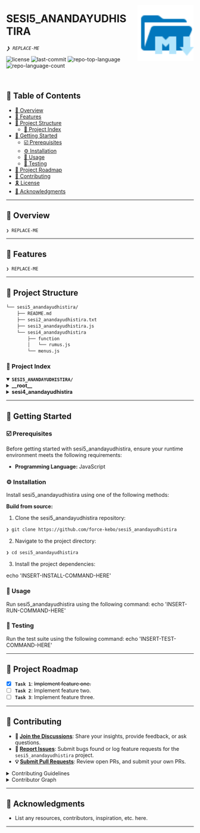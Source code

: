 <div align="left" style="position: relative;">
<img src="https://raw.githubusercontent.com/PKief/vscode-material-icon-theme/ec559a9f6bfd399b82bb44393651661b08aaf7ba/icons/folder-markdown-open.svg" align="right" width="30%" style="margin: -20px 0 0 20px;">
<h1>SESI5_ANANDAYUDHISTIRA</h1>
<p align="left">
	<em><code>❯ REPLACE-ME</code></em>
</p>
<p align="left">
	<img src="https://img.shields.io/github/license/force-kebo/sesi5_anandayudhistira?style=default&logo=opensourceinitiative&logoColor=white&color=0080ff" alt="license">
	<img src="https://img.shields.io/github/last-commit/force-kebo/sesi5_anandayudhistira?style=default&logo=git&logoColor=white&color=0080ff" alt="last-commit">
	<img src="https://img.shields.io/github/languages/top/force-kebo/sesi5_anandayudhistira?style=default&color=0080ff" alt="repo-top-language">
	<img src="https://img.shields.io/github/languages/count/force-kebo/sesi5_anandayudhistira?style=default&color=0080ff" alt="repo-language-count">
</p>
<p align="left"><!-- default option, no dependency badges. -->
</p>
<p align="left">
	<!-- default option, no dependency badges. -->
</p>
</div>
<br clear="right">

## 🔗 Table of Contents

- [📍 Overview](#-overview)
- [👾 Features](#-features)
- [📁 Project Structure](#-project-structure)
  - [📂 Project Index](#-project-index)
- [🚀 Getting Started](#-getting-started)
  - [☑️ Prerequisites](#-prerequisites)
  - [⚙️ Installation](#-installation)
  - [🤖 Usage](#🤖-usage)
  - [🧪 Testing](#🧪-testing)
- [📌 Project Roadmap](#-project-roadmap)
- [🔰 Contributing](#-contributing)
- [🎗 License](#-license)
- [🙌 Acknowledgments](#-acknowledgments)

---

## 📍 Overview

<code>❯ REPLACE-ME</code>

---

## 👾 Features

<code>❯ REPLACE-ME</code>

---

## 📁 Project Structure

```sh
└── sesi5_anandayudhistira/
    ├── README.md
    ├── sesi2_anandayudhistira.txt
    ├── sesi3_anandayudhistira.js
    └── sesi4_anandayudhistira
        ├── function
        │   └── rumus.js
        └── menus.js
```


### 📂 Project Index
<details open>
	<summary><b><code>SESI5_ANANDAYUDHISTIRA/</code></b></summary>
	<details> <!-- __root__ Submodule -->
		<summary><b>__root__</b></summary>
		<blockquote>
			<table>
			<tr>
				<td><b><a href='https://github.com/force-kebo/sesi5_anandayudhistira/blob/master/sesi3_anandayudhistira.js'>sesi3_anandayudhistira.js</a></b></td>
				<td><code>❯ REPLACE-ME</code></td>
			</tr>
			<tr>
				<td><b><a href='https://github.com/force-kebo/sesi5_anandayudhistira/blob/master/sesi2_anandayudhistira.txt'>sesi2_anandayudhistira.txt</a></b></td>
				<td><code>❯ REPLACE-ME</code></td>
			</tr>
			</table>
		</blockquote>
	</details>
	<details> <!-- sesi4_anandayudhistira Submodule -->
		<summary><b>sesi4_anandayudhistira</b></summary>
		<blockquote>
			<table>
			<tr>
				<td><b><a href='https://github.com/force-kebo/sesi5_anandayudhistira/blob/master/sesi4_anandayudhistira/menus.js'>menus.js</a></b></td>
				<td><code>❯ REPLACE-ME</code></td>
			</tr>
			</table>
			<details>
				<summary><b>function</b></summary>
				<blockquote>
					<table>
					<tr>
						<td><b><a href='https://github.com/force-kebo/sesi5_anandayudhistira/blob/master/sesi4_anandayudhistira/function/rumus.js'>rumus.js</a></b></td>
						<td><code>❯ REPLACE-ME</code></td>
					</tr>
					</table>
				</blockquote>
			</details>
		</blockquote>
	</details>
</details>

---
## 🚀 Getting Started

### ☑️ Prerequisites

Before getting started with sesi5_anandayudhistira, ensure your runtime environment meets the following requirements:

- **Programming Language:** JavaScript


### ⚙️ Installation

Install sesi5_anandayudhistira using one of the following methods:

**Build from source:**

1. Clone the sesi5_anandayudhistira repository:
```sh
❯ git clone https://github.com/force-kebo/sesi5_anandayudhistira
```

2. Navigate to the project directory:
```sh
❯ cd sesi5_anandayudhistira
```

3. Install the project dependencies:

echo 'INSERT-INSTALL-COMMAND-HERE'



### 🤖 Usage
Run sesi5_anandayudhistira using the following command:
echo 'INSERT-RUN-COMMAND-HERE'

### 🧪 Testing
Run the test suite using the following command:
echo 'INSERT-TEST-COMMAND-HERE'

---
## 📌 Project Roadmap

- [X] **`Task 1`**: <strike>Implement feature one.</strike>
- [ ] **`Task 2`**: Implement feature two.
- [ ] **`Task 3`**: Implement feature three.

---

## 🔰 Contributing

- **💬 [Join the Discussions](https://github.com/force-kebo/sesi5_anandayudhistira/discussions)**: Share your insights, provide feedback, or ask questions.
- **🐛 [Report Issues](https://github.com/force-kebo/sesi5_anandayudhistira/issues)**: Submit bugs found or log feature requests for the `sesi5_anandayudhistira` project.
- **💡 [Submit Pull Requests](https://github.com/force-kebo/sesi5_anandayudhistira/blob/main/CONTRIBUTING.md)**: Review open PRs, and submit your own PRs.

<details closed>
<summary>Contributing Guidelines</summary>

1. **Fork the Repository**: Start by forking the project repository to your github account.
2. **Clone Locally**: Clone the forked repository to your local machine using a git client.
   ```sh
   git clone https://github.com/force-kebo/sesi5_anandayudhistira
   ```
3. **Create a New Branch**: Always work on a new branch, giving it a descriptive name.
   ```sh
   git checkout -b new-feature-x
   ```
4. **Make Your Changes**: Develop and test your changes locally.
5. **Commit Your Changes**: Commit with a clear message describing your updates.
   ```sh
   git commit -m 'Implemented new feature x.'
   ```
6. **Push to github**: Push the changes to your forked repository.
   ```sh
   git push origin new-feature-x
   ```
7. **Submit a Pull Request**: Create a PR against the original project repository. Clearly describe the changes and their motivations.
8. **Review**: Once your PR is reviewed and approved, it will be merged into the main branch. Congratulations on your contribution!
</details>

<details closed>
<summary>Contributor Graph</summary>
<br>
<p align="left">
   <a href="https://github.com{/force-kebo/sesi5_anandayudhistira/}graphs/contributors">
      <img src="https://contrib.rocks/image?repo=force-kebo/sesi5_anandayudhistira">
   </a>
</p>
</details>

---

## 🙌 Acknowledgments

- List any resources, contributors, inspiration, etc. here.

---
